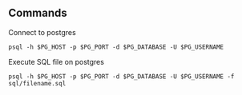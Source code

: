## Commands
Connect to postgres
```
psql -h $PG_HOST -p $PG_PORT -d $PG_DATABASE -U $PG_USERNAME
```

Execute SQL file on postgres
```
psql -h $PG_HOST -p $PG_PORT -d $PG_DATABASE -U $PG_USERNAME -f sql/filename.sql
```